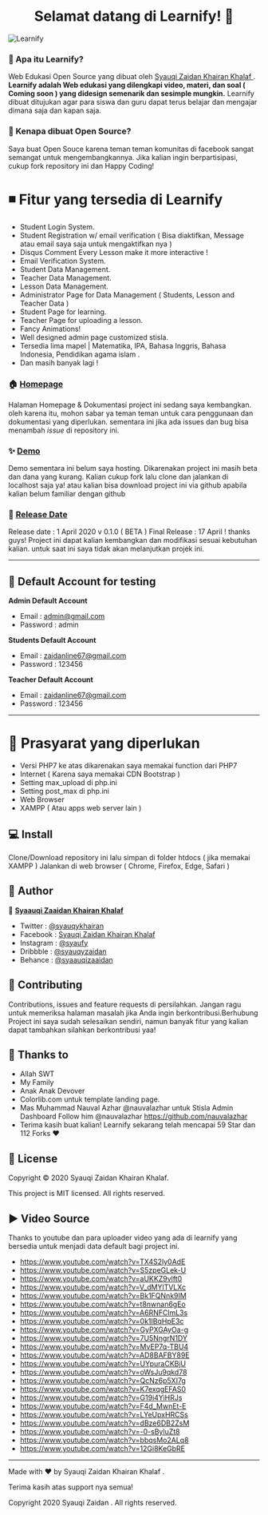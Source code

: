 <h1 align="center">Selamat datang di Learnify! 👋</h1>

![Learnify](https://res.cloudinary.com/dc0rn8rch/image/upload/v1587210779/Learnify-Landing-Page_2_edttvu.png "Learnify")

### 🤔 Apa itu Learnify?
Web Edukasi Open Source yang dibuat oleh <a href="https://github.com/Syauqizaidan"> Syauqi Zaidan Khairan Khalaf </a> . **Learnify adalah Web edukasi yang dilengkapi video, materi, dan soal ( Coming soon ) yang didesign semenarik dan sesimple mungkin.** Learnify dibuat ditujukan agar para siswa dan guru dapat terus belajar dan mengajar dimana saja dan kapan saja.

### 🎉 Kenapa dibuat Open Source?
Saya buat Open Souce karena teman teman komunitas di facebook sangat semangat untuk mengembangkannya. Jika kalian ingin berpartisipasi, cukup fork repository ini dan Happy Coding!

# ◾️  Fitur yang tersedia di Learnify
- Student Login System.
- Student Registration w/ email verification ( Bisa diaktifkan, Message atau email saya saja untuk mengaktifkan nya )
- Disqus Comment Every Lesson make it more interactive !
- Email Verification System.
- Student Data Management.
- Teacher Data Management.
- Lesson Data Management.
- Administrator Page for Data Management ( Students, Lesson and Teacher Data )
- Student Page for learning.
- Teacher Page for uploading a lesson.
- Fancy Animations!
- Well designed admin page customized stisla.
- Tersedia lima mapel | Matematika, IPA, Bahasa Inggris, Bahasa Indonesia, Pendidikan agama islam .
- Dan masih banyak lagi !

### 🏠 <a href="http://syauqi.js.org/">Homepage</a>
Halaman Homepage & Dokumentasi project ini sedang saya kembangkan. oleh karena itu, mohon sabar ya teman teman untuk cara penggunaan dan dokumentasi yang diperlukan. sementara ini jika ada issues dan bug bisa menambah *issue* di repository ini.

### ✨ <a href="http://syauqi.js.org/">Demo</a>
Demo sementara ini belum saya hosting. Dikarenakan project ini masih beta dan dana yang kurang. Kalian cukup fork lalu clone dan jalankan di localhost saja ya! atau kalian bisa download project ini via github apabila kalian belum familiar dengan github

### 📆 <a href="http://syauqi.js.org/">Release Date</a>
Release date : 1 April 2020 v 0.1.0 ( BETA )
Final Release : 17 April ! thanks guys!
Project ini dapat kalian kembangkan dan modifikasi sesuai kebutuhan kalian.
untuk saat ini saya tidak akan melanjutkan projek ini.

------------


 ## 👤 Default Account for testing
	
**Admin Default Account**
- Email : admin@gmail.com 
- Password : admin

**Students Default Account**
- Email : zaidanline67@gmail.com
- Password : 123456

**Teacher Default Account**
- Email : zaidanline67@gmail.com
- Password : 123456

------------


# 🔸 Prasyarat yang diperlukan 
- Versi PHP7 ke atas dikarenakan saya memakai function dari PHP7
- Internet ( Karena saya memakai CDN Bootstrap )
- Setting max_upload di php.ini
- Setting post_max di php.ini
- Web Browser
- XAMPP ( Atau apps web server lain )

## 💻 Install
Clone/Download repository ini lalu simpan di folder htdocs ( jika memakai XAMPP )
Jalankan di web browser ( Chrome, Firefox, Edge, Safari )

## 🧑 Author

👤 <a href="https://web.facebook.com/zaidan.syauqi.9"> **Syaauqi Zaaidan Khairan Khalaf**</a>
- Twitter : <a href="https://twitter.com/syauqykhairan"> @syauqykhairan</a>
- Facebook : <a href="https://web.facebook.com/zaidan.syauqi.9"> Syauqi Zaidan Khairan Khalaf</a>
- Instagram : <a href="https://www.instagram.com/syaufy/">@syaufy </a>
- Dribbble : <a href="https://dribbble.com/syauqyzaidan">@syauqyzaidan </a>
- Behance :  <a href="https://www.behance.net/syaauqizaaidan">@syaauqizaaidan </a>

## 🤝 Contributing
Contributions, issues and feature requests di persilahkan.
Jangan ragu untuk memeriksa halaman masalah jika Anda ingin berkontribusi.Berhubung Project ini saya sudah selesaikan sendiri, namun banyak fitur yang kalian dapat tambahkan silahkan berkontribusi yaa!

## 💙 Thanks to
- Allah SWT 
- My Family
- Anak Anak Devover
- Colorlib.com untuk template landing page.
- Mas Muhammad Nauval Azhar @nauvalazhar untuk Stisla Admin Dashboard
Follow him @nauvalazhar https://github.com/nauvalazhar
- Terima kasih buat kalian!
Learnify sekarang telah mencapai 59 Star dan 112 Forks  ❤️


## 📝 License
Copyright © 2020 Syauqi Zaidan Khairan Khalaf.

This project is MIT licensed. All rights reserved.

## ▶️ Video Source
Thanks to youtube dan para uploader video yang ada di learnify yang bersedia untuk menjadi data default bagi project ini.
- https://www.youtube.com/watch?v=TX4S2ly0AdE
- https://www.youtube.com/watch?v=S5zpeGLek-U
- https://www.youtube.com/watch?v=aUKKZ9vlft0
- https://www.youtube.com/watch?v=V_dMYlTVLXc
- https://www.youtube.com/watch?v=Bk1FQNnk9IM
- https://www.youtube.com/watch?v=t8nwnan6gEo
- https://www.youtube.com/watch?v=A6RNFClmL3s
- https://www.youtube.com/watch?v=0k1IBqHpE3c
- https://www.youtube.com/watch?v=GyPXGAyOa-g
- https://www.youtube.com/watch?v=7U5NngrN1DY
- https://www.youtube.com/watch?v=MvEP7q-TBU4
- https://www.youtube.com/watch?v=AD8BAFBY89E
- https://www.youtube.com/watch?v=UYpuraCKBjU
- https://www.youtube.com/watch?v=oWsJu9qkd78
- https://www.youtube.com/watch?v=QcNz6p5XI7g
- https://www.youtube.com/watch?v=K7exqgEFAS0
- https://www.youtube.com/watch?v=G19i4YiHRJs
- https://www.youtube.com/watch?v=F4d_MwnEt-E
- https://www.youtube.com/watch?v=LYeUpxHRCSs
- https://www.youtube.com/watch?v=dBze6DB2ZsM
- https://www.youtube.com/watch?v=-0-sByluZt8
- https://www.youtube.com/watch?v=bbqsMo2ALq8
- https://www.youtube.com/watch?v=12Gi8KeGbRE

------------

Made with ❤️ by Syauqi Zaidan Khairan Khalaf .

Terima kasih atas support nya semua!

Copyright 2020 Syauqi Zaidan . All rights reserved.


